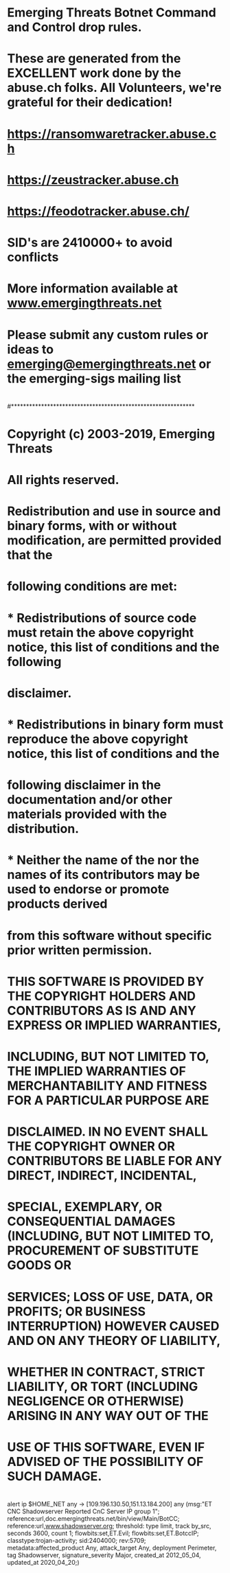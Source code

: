 #

# Emerging Threats Botnet Command and Control drop rules. 

#

# These are generated from the EXCELLENT work done by the abuse.ch folks. All Volunteers, we're grateful for their dedication!

#

#  https://ransomwaretracker.abuse.ch

#  https://zeustracker.abuse.ch

#  https://feodotracker.abuse.ch/

#  	

#

# SID's are 2410000+ to avoid conflicts

#

# More information available at www.emergingthreats.net

#

# Please submit any custom rules or ideas to emerging@emergingthreats.net or the emerging-sigs mailing list

#

#*************************************************************

#

#  Copyright (c) 2003-2019, Emerging Threats

#  All rights reserved.

#  

#  Redistribution and use in source and binary forms, with or without modification, are permitted provided that the 

#  following conditions are met:

#  

#  * Redistributions of source code must retain the above copyright notice, this list of conditions and the following 

#    disclaimer.

#  * Redistributions in binary form must reproduce the above copyright notice, this list of conditions and the 

#    following disclaimer in the documentation and/or other materials provided with the distribution.

#  * Neither the name of the nor the names of its contributors may be used to endorse or promote products derived 

#    from this software without specific prior written permission.

#  

#  THIS SOFTWARE IS PROVIDED BY THE COPYRIGHT HOLDERS AND CONTRIBUTORS AS IS AND ANY EXPRESS OR IMPLIED WARRANTIES, 

#  INCLUDING, BUT NOT LIMITED TO, THE IMPLIED WARRANTIES OF MERCHANTABILITY AND FITNESS FOR A PARTICULAR PURPOSE ARE 

#  DISCLAIMED. IN NO EVENT SHALL THE COPYRIGHT OWNER OR CONTRIBUTORS BE LIABLE FOR ANY DIRECT, INDIRECT, INCIDENTAL, 

#  SPECIAL, EXEMPLARY, OR CONSEQUENTIAL DAMAGES (INCLUDING, BUT NOT LIMITED TO, PROCUREMENT OF SUBSTITUTE GOODS OR 

#  SERVICES; LOSS OF USE, DATA, OR PROFITS; OR BUSINESS INTERRUPTION) HOWEVER CAUSED AND ON ANY THEORY OF LIABILITY, 

#  WHETHER IN CONTRACT, STRICT LIABILITY, OR TORT (INCLUDING NEGLIGENCE OR OTHERWISE) ARISING IN ANY WAY OUT OF THE 

#  USE OF THIS SOFTWARE, EVEN IF ADVISED OF THE POSSIBILITY OF SUCH DAMAGE. 

#

#

alert ip $HOME_NET any -> [109.196.130.50,151.13.184.200] any (msg:"ET CNC Shadowserver Reported CnC Server IP group 1"; reference:url,doc.emergingthreats.net/bin/view/Main/BotCC; reference:url,www.shadowserver.org; threshold: type limit, track by_src, seconds 3600, count 1; flowbits:set,ET.Evil; flowbits:set,ET.BotccIP; classtype:trojan-activity; sid:2404000; rev:5709; metadata:affected_product Any, attack_target Any, deployment Perimeter, tag Shadowserver, signature_severity Major, created_at 2012_05_04, updated_at 2020_04_20;)

